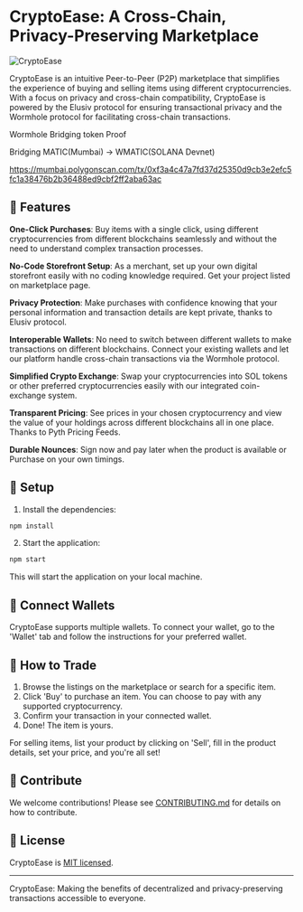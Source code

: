 # CryptoEase: A Cross-Chain, Privacy-Preserving Marketplace

![CryptoEase](https://user-images.githubusercontent.com/96371303/215303732-b95caef4-f19c-435f-a866-ebee3d091866.svg)

CryptoEase is an intuitive Peer-to-Peer (P2P) marketplace that simplifies the experience of buying and selling items using different cryptocurrencies. With a focus on privacy and cross-chain compatibility, CryptoEase is powered by the Elusiv protocol for ensuring transactional privacy and the Wormhole protocol for facilitating cross-chain transactions.


Wormhole Bridging token Proof

Bridging MATIC(Mumbai) -> WMATIC(SOLANA Devnet)

https://mumbai.polygonscan.com/tx/0xf3a4c47a7fd37d25350d9cb3e2efc5fc1a38476b2b36488ed9cbf2ff2aba63ac

## 🌟 Features

**One-Click Purchases**: Buy items with a single click, using different cryptocurrencies from different blockchains seamlessly and without the need to understand complex transaction processes.

**No-Code Storefront Setup**: As a merchant, set up your own digital storefront easily with no coding knowledge required. Get your project listed on marketplace page.

**Privacy Protection**: Make purchases with confidence knowing that your personal information and transaction details are kept private, thanks to Elusiv protocol.

**Interoperable Wallets**: No need to switch between different wallets to make transactions on different blockchains. Connect your existing wallets and let our platform handle cross-chain transactions via the Wormhole protocol.

**Simplified Crypto Exchange**: Swap your cryptocurrencies into SOL tokens or other preferred cryptocurrencies easily with our integrated coin-exchange system.

**Transparent Pricing**: See prices in your chosen cryptocurrency and view the value of your holdings across different blockchains all in one place. Thanks to Pyth Pricing Feeds.

**Durable Nounces**: Sign now and pay later when the product is available or Purchase on your own timings.

## 🔧 Setup

1. Install the dependencies:

```bash
npm install
```

2. Start the application:

```bash
npm start
```

This will start the application on your local machine. 

## 🤝 Connect Wallets

CryptoEase supports multiple wallets. To connect your wallet, go to the 'Wallet' tab and follow the instructions for your preferred wallet.

## 👥 How to Trade

1. Browse the listings on the marketplace or search for a specific item.
2. Click 'Buy' to purchase an item. You can choose to pay with any supported cryptocurrency.
3. Confirm your transaction in your connected wallet.
4. Done! The item is yours.

For selling items, list your product by clicking on 'Sell', fill in the product details, set your price, and you're all set!

## 🙏 Contribute

We welcome contributions! Please see [CONTRIBUTING.md](CONTRIBUTING.md) for details on how to contribute.

## 📝 License

CryptoEase is [MIT licensed](LICENSE).

---

CryptoEase: Making the benefits of decentralized and privacy-preserving transactions accessible to everyone.
